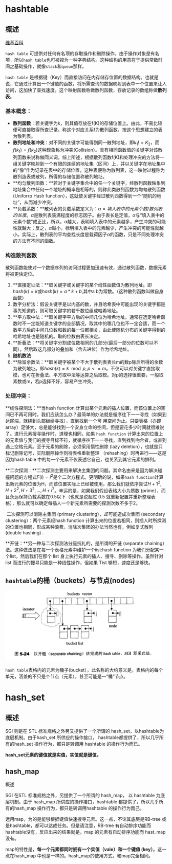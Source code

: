 # hashtable



## 概述

[维基百科](https://zh.wikipedia.org/wiki/%E5%93%88%E5%B8%8C%E8%A1%A8)

`hash table` 可提供对任何有名项的存取操作和删除操作。由于操作对象是有名项，所以`hash table`也可被视为一种字典结构。这种结构的用意在于提供常数时间之基础操作，就像`stack`和`queue`那样。

`hash table` 是根据键（Key）而直接访问在内存储存位置的数据结构。也就是说，它通过计算出一个键值的函数，将所需查询的数据映射到表中一个位置来让人访问，这加快了查找速度。这个映射函数称做散列函数，存放记录的数组称做**散列表**。



### 基本概念：

- **散列函数**：若关键字为k，则其值存放在f(K)的存储位置上。由此，不需比较便可直接取得所查记录。称这个对应关系f为散列函数，按这个思想建立的表为散列表。
- **散列地址和冲突**：对不同的关键字可能得到同一散列地址，即$k_1 != K_2$，而$f(k_1) = f(k_2)$这种现象称为冲突(Collision）。具有相同函数值的关键字对该散列函数来说称做同义词。综上所述，根据散列函数f(K)和处理冲突的方法将一组关键字映射到一个有限的连续的地址集（区间）上，并以关键字在地址集中的“像”作为记录在表中的存储位置，这种表便称为散列表，这一映射过程称为散列造表或散列，所得的存储位置称散列地址。
- **均匀散列函数：**若对于关键字集合中的任一个关键字，经散列函数映象到地址集合中任何一个地址的概率是相等的，则称此类散列函数为均匀散列函数 (Uniforrp Hash function），这就使关键字经过散列西数得到一个“随机的地址”，从而減少冲突。
- **负载系数：**散列表的负载系数定义为：$\alpha = 填入表中的元素个数/散列表的长度$。$\alpha$是散列表装满程度的标志因子。由于表长是定值，$\alpha$与“填入表中的元素个数”成正比，所以，$\alpha$越大，表明填入表中的元素越多，产生冲突的可能性就越大；反之，$\alpha$越小，标明填入表中的元素越少，产生冲突的可能性就越小。实际上，散列表的平均查找长度是载荷因子$\alpha$的函数，只是不同处理冲突的方法有不同的函数。



### 构造散列函数

散列函数能使对一个数据序列的访问过程更加迅速有效，通过散列函数，数据元素将被更快定位。

1. **直接定址法：**取关键字或关键字的某个线性函数值为散列地址。即$hash(k) = k$或$hash(k) = a*k +b$,其中a b为常数。（这种散列函数叫做自身函数）
2. 数字分析法：假设关键字是以内基的数，并且哈希表中可能出现的关键字都是事先知道的，则可取关键字的若千数位组成哈希地址。
3. **平方取中法：**取关键字平方后的中间几位为哈希地址。通常在选定哈希函数时不一定能知道关键字的全部情况，取其中的哪几位也不一定合适，而一个数平方后的中间几位数和数的每一位都相关，由此使随机分布的关键字得到的哈希地址也是随机的。取的位数由表长决定。
4. **折叠法：**将关键字分割成位数相同的几部分(最后一部分的位数可以不同），然后取这几部分的叠加和（舍去进位）作为哈希地址。
5. **随机数法**
6. **除留余数法：**取关键字被某个不大于散列表表长m的数p除后所得的余数为散列地址。即$hash(k) = k\mod p,p<=m$。不仅可以对关键字直接取模，也可在折叠法、平方取中法等运算之后取模。对p的选择很重要，一般取素数或m，若p选择不好，容易产生冲突。



### 处理冲突：

**线性探测法：**当hash function 计算出某个元素的插人位置，而该位置上的空间已不再可用时，我们应该怎么办？最简单的办法就是循序往下一一寻找（如果到达尾端，就绕到头部继续寻找），直到找到一个可 用空间为止。只要表格（亦即array）足够大，总是能够找到一个安身立命的空间，但是要花多少时间就很难说了。进行元素搜寻操作时，道理也相同，如果 `hash function` 计算出来的位置上的元素值与我们的搜寻目标不符，就循序往下一一寻找，直到找到吻合者，或直到遇上空格元素。至于元素的刷除，必须采用惰性删除 (lazy deletion），也就是只标记删除记号，实际删除操作则待表格重新整理 （rehashing）时再进行——这是因为hash table 中的每一个元素不仅表述它自己，也关系到其它元素的排列。

**二次探测：**二次探测主要用来解决主集团的问题。其命名由来是因为解决碰撞问题的方程式$F(i) = i^2$是个二次方程式。更明确的说，如果`hash function`计算出新元素的位置为H，而该位置实际上已经被使用，那么我们就依序尝试$H+1^2,H+2^2,H+3^2,...,H+i^2$。辛运的是，如果我们假设表格大小为质数 (prime），而且永远保持负载系数在0.5以下（也就是说超过 0.5 就重新配置并重新整理表格），那么就可以确定每插人一个新元素所需要的探測次数不多于2。

​	二次探测可以消除主集团 (primary clustering），却可能造成次集团 (secondary clustering）：两个元素经hash function 计算出来的位置若相同，则插人时所探测的位置也相同，形成某种浪费。消除次集团的办法当然也有，例如复式散列 (double hashing) .

**开链：**另一种与二次探测法分庭抗礼的，是所谓的开链 (separate chaining）法。这种做法是在每一个表格元素中维护一个iist:hash function 为我们分配某一个list，然后我们在那个 list 身上执行元素的插人、搜寻、删除等操作。虽然针对list 而进行的搜寻只能是一种线性操作，但如果 Tist 够短，速度还是够快。



## `hashtable`的桶（buckets）与节点(nodes)

<img src="hashtable.assets/截屏2023-06-11 17.01.27.png" alt="截屏2023-06-11 17.01.27" style="zoom:50%;" />

`hash table`表格内的元素为桶子(bucket），此名称的大约意义是，表格内的每个单元，涵盖的不只是个节点（元素），甚至可能是一“桶”节点。



# hash_set



## 概述

SGI 则是在 STL 标准规格之外另又提供了一个所谓的 hash_set，以hashtable为底层机制。由于hash_set 所供应的操作接口， hashtable都提供了，所以几乎所有的hash_set 操作行为，都只是转调用 hashtabie 的操作行为而已。

**hash_set元素的键值就是实值，实值就是键值。**



## hash_map



概述

SGI 在STL 标准规格之外，另提供了一个所谓的 hash_map， 以 hashtable 为底层机制。由于 hash_map 所供应的操作接口，hashtable 都提供了，所以几乎所有的hash_map 操作行为，都只是转调用hashtable 的操作行为而己。

远用map，为的是能够根据键值快速搜寻元素。这一点，不论其底层是RB-tree 或是hashtable，都可以达成任务。但是请注意，RB-tree 有自动排序功能而 hashtable没有，反应出来的结果就是，map 的元素有自动排序功能而 hast_map 没有。

map的特性是，**每一个元素都同时拥有一个实值（vale）和一个键值 (key）**。这一点在hash_map 中也是一样的。hash_map的使用方式，和map完全相同。



